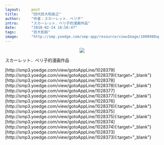 ```yaml
---
layout:     post
title:      "四代目大和辰之"
author:     "作者：スカーレット．ベリ子"
intro:      "スカーレット．ベリ子的漫画作品"
date:       "2018-02-14 16:56:47"
tags:       "目大和辰"
image:      "http://smp.yoedge.com/smp-app/resource/viewImage/1000980appline.png"
---
```

<div style="text-align: center">
<p><img src="http://smp.yoedge.com/smp-app/resource/viewImage/1000980appline.png"/></p>
</div>
<p class="post-meta">
<span>スカーレット．ベリ子的漫画作品</span>
</p>
[http://smp3.yoedge.com/view/gotoAppLine/1028379](http://smp3.yoedge.com/view/gotoAppLine/1028379){:target="_blank"}
[http://smp3.yoedge.com/view/gotoAppLine/1028378](http://smp3.yoedge.com/view/gotoAppLine/1028378){:target="_blank"}
[http://smp3.yoedge.com/view/gotoAppLine/1028377](http://smp3.yoedge.com/view/gotoAppLine/1028377){:target="_blank"}
[http://smp3.yoedge.com/view/gotoAppLine/1028376](http://smp3.yoedge.com/view/gotoAppLine/1028376){:target="_blank"}
[http://smp3.yoedge.com/view/gotoAppLine/1028375](http://smp3.yoedge.com/view/gotoAppLine/1028375){:target="_blank"}
[http://smp3.yoedge.com/view/gotoAppLine/1028374](http://smp3.yoedge.com/view/gotoAppLine/1028374){:target="_blank"}
[http://smp3.yoedge.com/view/gotoAppLine/1028373](http://smp3.yoedge.com/view/gotoAppLine/1028373){:target="_blank"}


